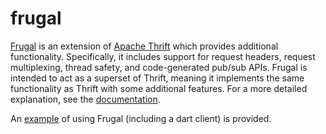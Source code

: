 # frugal

[Frugal](https://github.com/Workiva/frugal) is an extension of 
[Apache Thrift](https://thrift.apache.org/) which provides additional 
functionality. Specifically, it includes support for request headers, 
request multiplexing, thread safety, and code-generated pub/sub APIs. 
Frugal is intended to act as a superset of Thrift, meaning it implements 
the same functionality as Thrift with some additional features. For a 
more detailed explanation, see the
[documentation](https://github.com/samjxn/frugal/tree/master/documentation).

An [example](https://github.com/samjxn/frugal/tree/master/examples) of 
using Frugal (including a dart client) is provided.
